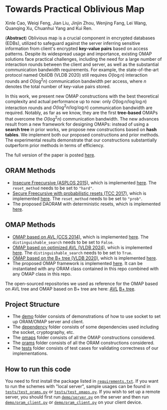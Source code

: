# Towards Practical Oblivious Map

Xinle Cao, Weiqi Feng, Jian Liu, Jinjin Zhou, Wenjing Fang, Lei Wang, Quanqing Xu, Chuanhui Yang and Kui Ren.

(**Abstract**) Oblivious map is a crucial component in encrypted databases (EDBs), utilized to safeguard against the
server inferring sensitive information from client's encrypted **key-value pairs** based on access patterns. Despite its
widespread usage and importance, existing OMAP solutions face practical challenges, including the need for a large
number of interaction rounds between the client and server, as well as the substantial communication bandwidth
requirements. For example, the state-of-the-art protocol named ObliDB (VLDB 2020) still requires $O(\log{n})$
interaction rounds and $O(\log^2{n})$ communication bandwidth per access, where $n$ denotes the total number of
key-value pairs stored.

In this work, we present new OMAP constructions with the best theoretical complexity and actual performance up to now:
only $O(\log{n}/\log{\log{n}})$ interaction rounds and $O(\log^2{n}/\log{\log{n}})$ communication bandwidth are
required. Notably, as far as we know, they are the first **tree-based** OMAPs that overcome the $O(\log^{2}{n})$
communication bandwidth. The new advances result from a new framework for designing OMAPs: instead of using a **search
tree** in prior works, we propose new constructions based on **hash tables**. We implement both our proposed
constructions and prior methods. The experimental results demonstrate that our constructions substantially outperform
prior methods in terms of efficiency.

The full version of the paper is posted [here](https://eprint.iacr.org/2024/1650).

## ORAM Methods

- [Insecure Freecursive (ASPLOS 2015)](https://people.csail.mit.edu/devadas/pubs/freecursive.pdf), which is
  implemented [here](daoram/orams/freecursive_oram.py). The `reset_method` needs to be set to `"hard"`.
- [Secure Freecursive with probabilistic resets (TCC 2017)](https://eprint.iacr.org/2016/1084), which is
  implemented [here](daoram/orams/freecursive_oram.py). The `reset_method` needs to be set to `"prob"`.
- The proposed DAORAM with deterministic resets, which is implemented [here](daoram/orams/da_oram.py).

## OMAP Methods

- [OMAP based on AVL (CCS 2014)](https://dl.acm.org/doi/10.1145/2660267.2660314), which is
  implemented [here](daoram/omaps/avl_ods_omap.py). The `distinguishable_search` needs to be set to `False`.
- [OMAP based on optimized AVL (VLDB 2024)](https://www.vldb.org/pvldb/vol16/p4324-chamani.pdf), which is
  implemented [here](daoram/omaps/avl_ods_omap.py). The `distinguishable_search` needs to be set to `True`.
- [OMAP based on the B+ tree (VLDB 2020)](https://people.eecs.berkeley.edu/~matei/papers/2020/vldb_oblidb.pdf), which is
  implemented [here](daoram/omaps/bplus_ods_omap.py).
- The proposed OMAP framework is implemented [here](daoram/omaps/oram_ods_omap.py). It can be instantiated with any ORAM class
  contained in this repo combined with any OMAP class in this repo.

The open-sourced repositories we used as reference for the OMAP based on AVL tree and OMAP based on B+ tree are
here: [AVL](https://github.com/obliviousram/oblivious-avl-tree) [B+ tree](https://github.com/SabaEskandarian/ObliDB).

## Project Structure

- The [demo](demo) folder consists of demonstrations of how to use socket to set up ORAM/OMAP server and client.
- The [dependency](daoram/dependency) folder consists of some dependencies used including the socket, cryptography, etc.
- The [omaps](daoram/omaps) folder consists of all the OMAP constructions considered.
- The [orams](daoram/orams) folder consists of all the ORAM constructions considered.
- The [tests](tests) folder consists of test cases for validating correctness of our implementations.

## How to run this code

You need to first install the package listed in [`requirements.txt`](requirements.txt). If you want to run the schemes
with "local server", sample usages can be found in [`tests/test_orams.py`](tests/test_orams.py)
or [`tests/test_omaps.py`](tests/test_omaps.py). If you wish to set up a remote server, you should first
run [`demo/server.py`](demo/server.py) on the server and then run [`demo/oram_client.py`](demo/oram_client.py)
or [`demo/oram_client.py`](demo/omap_client.py) on your client device.
